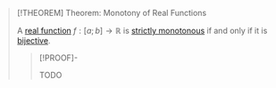 >[!THEOREM] Theorem: Monotony of Real Functions
>
>A [real function](../Real%20Function.md) $f: [a;b] \to \mathbb{R}$ is [strictly monotonous](Monotony%20of%20Real-Valued%20Functions.md) if and only if it is [bijective](../../../../Set%20Theory/Functions/Injection,%20Surjection,%20Bijection.md).
>
>>[!PROOF]-
>>
>>TODO
>>
>